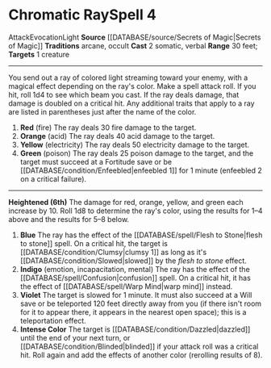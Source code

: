 ﻿---
actions: '[two-actions]'
component:
- Somatic
- Verbal
heighten: 6th
heighten_level: 4, 6
id: '883'
level: '4'
name: Chromatic Ray
range: 30 feet
rarity: Common
school: Evocation
source: '[[DATABASE/source/Secrets of Magic|Secrets of Magic]]'
target: 1 creature
tradition:
- Arcane
- Occult
trait:
- '[[DATABASE/trait/Attack|Attack]]'
- '[[DATABASE/trait/Evocation|Evocation]]'
- '[[DATABASE/trait/Light|Light]]'
type: Spell

---
# Chromatic Ray<span class="item-type">Spell 4</span>

<span class="item-trait">Attack</span><span class="item-trait">Evocation</span><span class="item-trait">Light</span>
**Source** [[DATABASE/source/Secrets of Magic|Secrets of Magic]] 
**Traditions** arcane, occult
**Cast** <span class="action-icon">2</span> somatic, verbal
**Range** 30 feet; **Targets** 1 creature

---
You send out a ray of colored light streaming toward your enemy, with a magical effect depending on the ray's color. Make a spell attack roll. If you hit, roll 1d4 to see which beam you cast. If the ray deals damage, that damage is doubled on a critical hit. Any additional traits that apply to a ray are listed in parentheses just after the name of the color.

1. **Red** (fire) The ray deals 30 fire damage to the target.
2. **Orange** (acid) The ray deals 40 acid damage to the target.
3. **Yellow** (electricity) The ray deals 50 electricity damage to the target.
4. **Green** (poison) The ray deals 25 poison damage to the target, and the target must succeed at a Fortitude save or be [[DATABASE/condition/Enfeebled|enfeebled 1]] for 1 minute (enfeebled 2 on a critical failure).

---
**Heightened (6th)** The damage for red, orange, yellow, and green each increase by 10. Roll 1d8 to determine the ray's color, using the results for 1–4 above and the results for 5–8 below.

1. **Blue** The ray has the effect of the [[DATABASE/spell/Flesh to Stone|flesh to stone]] spell. On a critical hit, the target is [[DATABASE/condition/Clumsy|clumsy 1]] as long as it's [[DATABASE/condition/Slowed|slowed]] by the _flesh to stone_ effect.
2. **Indigo** (emotion, incapacitation, mental) The ray has the effect of the [[DATABASE/spell/Confusion|confusion]] spell. On a critical hit, it has the effect of [[DATABASE/spell/Warp Mind|warp mind]] instead.
3. **Violet** The target is slowed for 1 minute. It must also succeed at a Will save or be teleported 120 feet directly away from you (if there isn't room for it to appear there, it appears in the nearest open space); this is a teleportation effect.
4. **Intense Color** The target is [[DATABASE/condition/Dazzled|dazzled]] until the end of your next turn, or [[DATABASE/condition/Blinded|blinded]] if your attack roll was a critical hit. Roll again and add the effects of another color (rerolling results of 8).